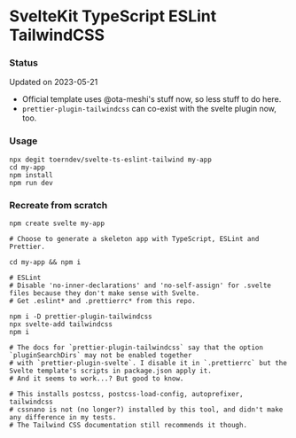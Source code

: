 # SvelteKit TypeScript ESLint TailwindCSS

### Status

Updated on 2023-05-21

- Official template uses @ota-meshi's stuff now, so less stuff to do here.
- `prettier-plugin-tailwindcss` can co-exist with the svelte plugin now, too.

### Usage

```
npx degit toerndev/svelte-ts-eslint-tailwind my-app
cd my-app
npm install
npm run dev
```

### Recreate from scratch

```
npm create svelte my-app

# Choose to generate a skeleton app with TypeScript, ESLint and Prettier.

cd my-app && npm i

# ESLint
# Disable 'no-inner-declarations' and 'no-self-assign' for .svelte files because they don't make sense with Svelte.
# Get .eslint* and .prettierrc* from this repo.

npm i -D prettier-plugin-tailwindcss
npx svelte-add tailwindcss
npm i

# The docs for `prettier-plugin-tailwindcss` say that the option `pluginSearchDirs` may not be enabled together
# with `prettier-plugin-svelte`. I disable it in `.prettierrc` but the Svelte template's scripts in package.json apply it.
# And it seems to work...? But good to know.

# This installs postcss, postcss-load-config, autoprefixer, tailwindcss
# cssnano is not (no longer?) installed by this tool, and didn't make any difference in my tests.
# The Tailwind CSS documentation still recommends it though.
```
